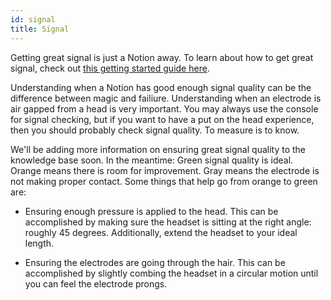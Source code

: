 ```yaml
---
id: signal
title: Signal
---
```


Getting great signal is just a Notion away. To learn about how to get great signal, check out [this getting started guide here](https://support.neurosity.co/hc/en-us/sections/360007270652-Getting-started).

Understanding when a Notion has good enough signal quality can be the difference between magic and failiure. Understanding when an electrode is air gapped from a head is very important. You may always use the console for signal checking, but if you want to have a put on the head experience, then you should probably check signal quality. To measure is to know. 

We'll be adding more information on ensuring great signal quality to the knowledge base soon. In the meantime: Green signal quality is ideal. Orange means there is room for improvement. Gray means the electrode is not making proper contact. Some things that help go from orange to green are:

- Ensuring enough pressure is applied to the head. This can be accomplished by making sure the headset is sitting at the right angle: roughly 45 degrees. Additionally, extend the headset to your ideal length.

- Ensuring the electrodes are going through the hair. This can be accomplished by slightly combing the headset in a circular motion until you can feel the electrode prongs.
